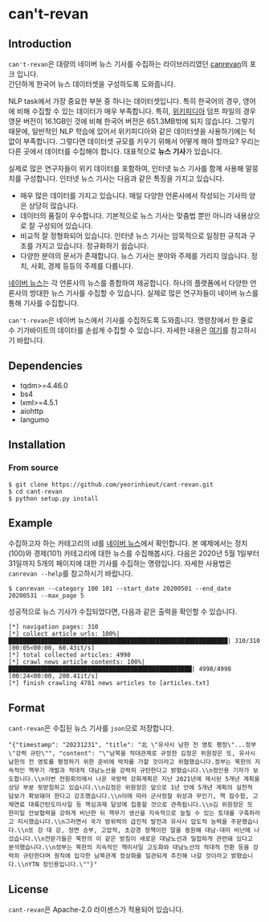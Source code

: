 # can't-revan


## Introduction
`can't-revan`은 대량의 네이버 뉴스 기사를 수집하는 라이브러리였던 [canrevan](https://github.com/affjljoo3581/canrevan)의 포크 입니다.  
간단하게 한국어 뉴스 데이터셋을 구성하도록 도와줍니다.

NLP task에서 가장 중요한 부분 중 하나는 데이터셋입니다. 특히 한국어의 경우, 영어에 비해
수집할 수 있는 데이터가 매우 부족합니다. 특히, [위키피디아](https://ko.wikipedia.org/wiki/%EC%9C%84%ED%82%A4%EB%B0%B1%EA%B3%BC)
덤프 파일의 경우 영문 버전이 16.1GB인 것에 비해 한국어 버전은 651.3MB밖에 되지 않습니다.
그렇기 때문에, 일반적인 NLP 학습에 있어서 위키피디아와 같은 데이터셋을 사용하기에는 턱없이
부족합니다. 그렇다면 데이터셋 규모를 키우기 위해서 어떻게 해야 할까요? 우리는 다른 곳에서
데이터를 수집해야 합니다. 대표적으로 **뉴스 기사**가 있습니다.

실제로 많은 연구자들이 위키 데이터를 포함하여, 인터넷 뉴스 기사를 함께 사용해 말뭉치를
구성합니다. 인터넷 뉴스 기사는 다음과 같은 특징을 가지고 있습니다.

* 매우 많은 데이터를 가지고 있습니다. 매일 다양한 언론사에서 작성되는 기사의 양은 상당히
많습니다.
* 데이터의 품질이 우수합니다. 기본적으로 뉴스 기사는 맞춤법 뿐만 아니라 내용상으로 잘
구성되어 있습니다.
* 비교적 잘 정형화되어 있습니다. 인터넷 뉴스 기사는 암묵적으로 일정한 규칙과 구조를 가지고
있습니다. 정규화하기 쉽습니다.
* 다양한 분야의 문서가 존재합니다. 뉴스 기사는 분야와 주제를 가리지 않습니다. 정치, 사회,
경제 등등의 주제를 다룹니다.

[네이버 뉴스](https://news.naver.com/)는 각 언론사의 뉴스를 종합하여 제공합니다. 하나의
플랫폼에서 다양한 언론사의 방대한 뉴스 기사를 수집할 수 있습니다. 실제로 많은 연구자들이
네이버 뉴스를 통해 기사를 수집합니다.

`can't-revan`은 네이버 뉴스에서 기사를 수집하도록 도와줍니다. 명령창에서 한 줄로 수
기가바이트의 데이터를 손쉽게 수집할 수 있습니다. 자세한 내용은 [여기](#Example)를
참고하시기 바랍니다.

## Dependencies
* tqdm>=4.46.0
* bs4
* lxml>=4.5.1
* aiohttp
* langumo

## Installation

### From source
```console
$ git clone https://github.com/yeorinhieut/cant-revan.git
$ cd cant-revan
$ python setup.py install
```

## Example
수집하고자 하는 카테고리의 id를 [네이버 뉴스](https://news.naver.com/)에서 확인합니다. 본 예제에서는 정치(100)와 경제(101) 카테고리에 대한 뉴스를 수집해봅시다. 다음은 2020년 5월 1일부터 31일까지 5개의 페이지에 대한 기사를 수집하는 명령입니다. 자세한 사용법은 ``canrevan --help``를 참고하시기 바랍니다.
```console
$ canrevan --category 100 101 --start_date 20200501 --end_date 20200531 --max_page 5
```
성공적으로 뉴스 기사가 수집되었다면, 다음과 같은 출력을 확인할 수 있습니다.
```
[*] navigation pages: 310
[*] collect article urls: 100%|█████████████████████████████████████████████████████████████| 310/310 [00:05<00:00, 60.43it/s]
[*] total collected articles: 4998
[*] crawl news article contents: 100%|███████████████████████████████████████████████████| 4998/4998 [00:24<00:00, 200.41it/s]
[*] finish crawling 4781 news articles to [articles.txt]
```

## Format
`cant-revan`은 수집된 뉴스 기사를 `json`으로 저장합니다.

    "{"timestamp": "20231231", "title": "北 \"유사시 남한 전 영토 평정\"...정부 \"강력 규탄\"", "content": "\"남북을 적대관계로 규정한 김정은 위원장은 또, 유사시 남한의 전 영토를 평정하기 위한 준비에 박차를 가할 것이라고 위협했습니다.정부는 북한의 지속적인 핵무기 개발과 적대적 대남노선을 강력히 규탄한다고 밝혔습니다.\\n정인용 기자가 보도합니다.\\n이번 전원회의에서 나온 국방력 강화계획은 지난 2021년에 제시된 5개년 계획을 상당 부분 뒷받침하고 있습니다.\\n김정은 위원장은 앞으로 1년 안에 5개년 계획의 실천적 담보가 확보돼야 한다고 강조했습니다.\\n이에 따라 군사정찰 위성과 무인기, 핵 잠수함, 고체연료 대륙간탄도미사일 등 핵심과제 달성에 집중할 것으로 관측됩니다.\\n김 위원장은 또 한미일 안보협력을 강하게 비난한 뒤 핵무기 생산을 지속적으로 늘릴 수 있는 토대를 구축하라고 지시했습니다.\\n그러면서 국가 방위력의 급진적 발전과 유사시 압도적 능력을 주문했습니다.\\n또 강 대 강, 정면 승부, 고압적, 초강경 정책이란 말을 동원해 대남·대미 비난에 나섰습니다.\\n전문가들은 북한의 이 같은 방침이 새로운 대남노선과 밀접하게 관련돼 있다고 분석했습니다.\\n정부는 북한의 지속적인 핵미사일 고도화와 대남노선의 적대적 전환 등을 강력히 규탄한다며 원칙에 입각한 남북관계 정상화를 일관되게 추진해 나갈 것이라고 밝혔습니다.\\nYTN 정인용입니다.\""}"


## License
`cant-revan`은 Apache-2.0 라이센스가 적용되어 있습니다.
